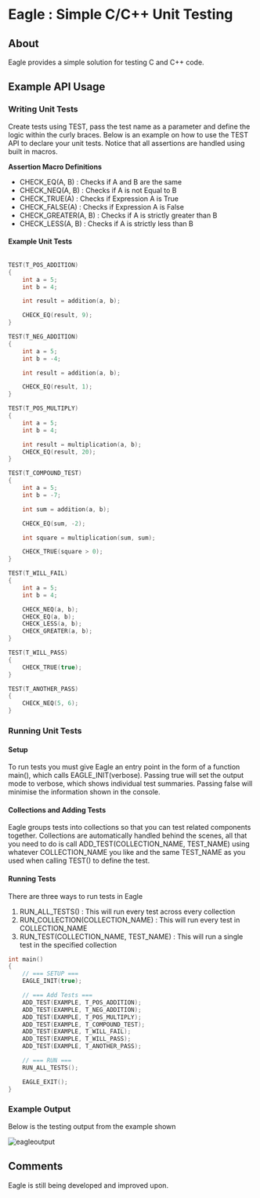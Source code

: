 # Eagle : Simple C/C++ Unit Testing

## About

Eagle provides a simple solution for testing C and C++ code.

## Example API Usage

### Writing Unit Tests

Create tests using TEST, pass the test name as a parameter and define the logic within the curly braces. Below is an example on how to use the 
TEST API to declare your unit tests. Notice that all assertions are handled using built in macros.

**Assertion Macro Definitions**
* CHECK_EQ(A, B) : Checks if A and B are the same
* CHECK_NEQ(A, B) : Checks if A is not Equal to B
* CHECK_TRUE(A) : Checks if Expression A is True
* CHECK_FALSE(A) : Checks if Expression A is False
* CHECK_GREATER(A, B) : Checks if A is strictly greater than B
* CHECK_LESS(A, B) : Checks if A is strictly less than B

#### Example Unit Tests

```C++

TEST(T_POS_ADDITION)
{
    int a = 5;
    int b = 4;

    int result = addition(a, b);

    CHECK_EQ(result, 9);
}

TEST(T_NEG_ADDITION)
{
    int a = 5;
    int b = -4;

    int result = addition(a, b);

    CHECK_EQ(result, 1);
}

TEST(T_POS_MULTIPLY)
{
    int a = 5;
    int b = 4;

    int result = multiplication(a, b);
    CHECK_EQ(result, 20);
}

TEST(T_COMPOUND_TEST)
{
    int a = 5;
    int b = -7;

    int sum = addition(a, b);

    CHECK_EQ(sum, -2);

    int square = multiplication(sum, sum);

    CHECK_TRUE(square > 0);
}

TEST(T_WILL_FAIL)
{
    int a = 5;
    int b = 4;

    CHECK_NEQ(a, b);
    CHECK_EQ(a, b);
    CHECK_LESS(a, b);
    CHECK_GREATER(a, b);
}

TEST(T_WILL_PASS)
{
    CHECK_TRUE(true);
}

TEST(T_ANOTHER_PASS)
{
    CHECK_NEQ(5, 6);
}

```

### Running Unit Tests

#### Setup

To run tests you must give Eagle an entry point in the form of a function main(), which calls EAGLE_INIT(verbose). Passing true will set the output 
mode to verbose, which shows individual test summaries. Passing false will minimise the information shown in the console. 

#### Collections and Adding Tests

Eagle groups tests into collections so that you can test related components together. Collections are automatically handled behind the scenes, all that you need to do is call ADD_TEST(COLLECTION_NAME, TEST_NAME) using whatever COLLECTION_NAME you like and the same TEST_NAME as you used when calling TEST() to define the test. 

#### Running Tests

There are three ways to run tests in Eagle

1. RUN_ALL_TESTS() : This will run every test across every collection
2. RUN_COLLECTION(COLLECTION_NAME) : This will run every test in COLLECTION_NAME
3. RUN_TEST(COLLECTION_NAME, TEST_NAME) : This will run a single test in the specified collection


```C++
int main()
{
    // === SETUP ===
    EAGLE_INIT(true);

    // === Add Tests ===
    ADD_TEST(EXAMPLE, T_POS_ADDITION);
    ADD_TEST(EXAMPLE, T_NEG_ADDITION);
    ADD_TEST(EXAMPLE, T_POS_MULTIPLY);
    ADD_TEST(EXAMPLE, T_COMPOUND_TEST);
    ADD_TEST(EXAMPLE, T_WILL_FAIL);
    ADD_TEST(EXAMPLE, T_WILL_PASS);
    ADD_TEST(EXAMPLE, T_ANOTHER_PASS);

    // === RUN ===
    RUN_ALL_TESTS();

    EAGLE_EXIT();
}
```

### Example Output

Below is the testing output from the example shown

![eagleoutput](https://user-images.githubusercontent.com/76637128/208039787-ad6fae16-1e76-4209-9b0c-390cfc9333fd.png)


## Comments

Eagle is still being developed and improved upon.

#### 

